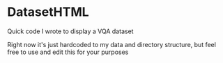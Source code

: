 # DatasetHTML
Quick code I wrote to display a VQA dataset

Right now it's just hardcoded to my data and directory structure, but feel free to use and edit this for your purposes

